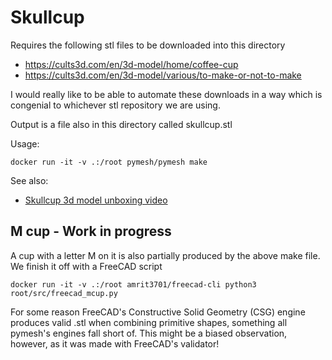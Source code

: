 # Skullcup

Requires the following stl files to be downloaded into this directory

- https://cults3d.com/en/3d-model/home/coffee-cup
- https://cults3d.com/en/3d-model/various/to-make-or-not-to-make

I would really like to be able to automate these downloads in a way which is congenial to whichever stl repository we are using.

Output is a file also in this directory called skullcup.stl

Usage:

    docker run -it -v .:/root pymesh/pymesh make

See also:

- [Skullcup 3d model unboxing video](https://www.youtube.com/watch?v=ma1O-DAhuYg&t=1s)

## M cup - Work in progress

A cup with a letter M on it is also partially produced by the above make file.  We finish it off with a FreeCAD script

    docker run -it -v .:/root amrit3701/freecad-cli python3 root/src/freecad_mcup.py

For some reason FreeCAD's Constructive Solid Geometry (CSG) engine produces valid .stl when combining primitive shapes, something all pymesh's engines fall short of.  This might be a biased observation, however, as it was made with FreeCAD's validator!

